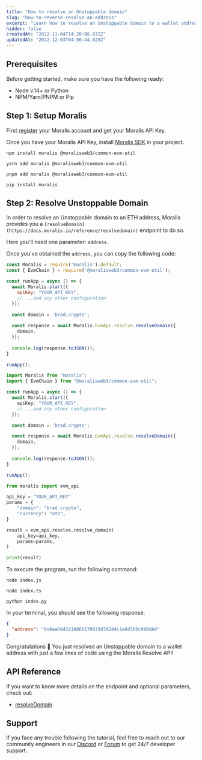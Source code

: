 ```yaml
---
title: "How to resolve an Unstoppable domain"
slug: "how-to-reverse-resolve-an-address"
excerpt: "Learn how to resolve an Unstoppable domain to a wallet address using Moralis Resolve API."
hidden: false
createdAt: "2022-11-04T14:20:08.872Z"
updatedAt: "2022-12-03T04:56:44.028Z"
---
```

## Prerequisites

Before getting started, make sure you have the following ready:

- Node v.14+ or Python
- NPM/Yarn/PNPM or Pip

## Step 1: Setup Moralis

First [register](https://docs.moralis.io/docs/quickstart) your Moralis account and get your Moralis API Key.

Once you have your Moralis API Key, install [Moralis SDK](https://docs.moralis.io/docs/moralis-sdk) in your project.

```shell npm
npm install moralis @moralisweb3/common-evm-util
```
```shell yarn
yarn add moralis @moralisweb3/common-evm-util
```
```shell pnpm
pnpm add moralis @moralisweb3/common-evm-util
```
```Text pip
pip install moralis
```



## Step 2: Resolve Unstoppable Domain

In order to resolve an Unstoppable domain to an ETH address, Moralis provides you a `[resolveDomain](https://docs.moralis.io/reference/resolvedomain)` endpoint to do so.

Here you'll need one parameter: `address`.

Once you've obtained the `address`, you can copy the following code:

```javascript index.js
const Moralis = require('moralis').default;
const { EvmChain } = require('@moralisweb3/common-evm-util');

const runApp = async () => {
  await Moralis.start({
    apiKey: "YOUR_API_KEY",
    // ...and any other configuration
  });
  
  const domain = 'brad.crypto';

  const response = await Moralis.EvmApi.resolve.resolveDomain({
    domain,
  });
  
  console.log(response.toJSON());
}

runApp();
```
```typescript index.ts
import Moralis from "moralis";
import { EvmChain } from "@moralisweb3/common-evm-util";

const runApp = async () => {
  await Moralis.start({
    apiKey: "YOUR_API_KEY",
    // ...and any other configuration
  });

  const domain = 'brad.crypto';

  const response = await Moralis.EvmApi.resolve.resolveDomain({
    domain,
  });
  
  console.log(response.toJSON());
}

runApp();
```
```python index.py
from moralis import evm_api

api_key = "YOUR_API_KEY"
params = {
    "domain": "brad.crypto", 
    "currency": "eth", 
}

result = evm_api.resolve.resolve_domain(
    api_key=api_key,
    params=params,
)

print(result)
```



To execute the program, run the following command:

```Text Shell (JavaScript)
node index.js
```
```Text Shell (TypeScript)
node index.ts
```
```Text Shell (Python)
python index.py
```



In your terminal, you should see the following response:

```json
{
  "address": "0x8aaD44321A86b170879d7A244c1e8d360c99DdA8"
}
```



Congratulations 🥳 You just resolved an Unstoppable domain to a wallet address with just a few lines of code using the Moralis Resolve API!

## API Reference

If you want to know more details on the endpoint and optional parameters, check out:

- [resolveDomain](https://docs.moralis.io/reference/resolvedomain)

## Support

If you face any trouble following the tutorial, feel free to reach out to our community engineers in our [Discord](https://moralis.io/discord) or [Forum](https://forum.moralis.io) to get 24/7 developer support.